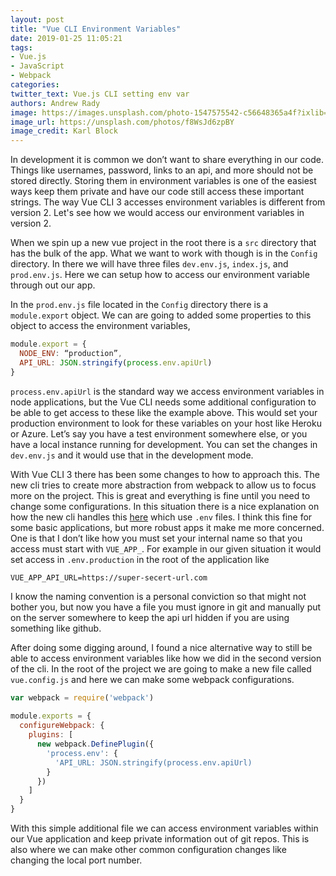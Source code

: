 ```yaml
---
layout: post
title: "Vue CLI Environment Variables"
date: 2019-01-25 11:05:21
tags:
- Vue.js
- JavaScript
- Webpack
categories:
twitter_text: Vue.js CLI setting env var
authors: Andrew Rady
image: https://images.unsplash.com/photo-1547575542-c56648365a4f?ixlib=rb-1.2.1&ixid=eyJhcHBfaWQiOjEyMDd9&auto=format&fit=crop&w=1350&q=80
image_url: https://unsplash.com/photos/f8WsJd6zpBY
image_credit: Karl Block
---
```


In development it is common we don’t want to share everything in our code. Things like usernames, password, links to an api, and more should not be stored directly. Storing them in environment variables is one of the easiest ways keep them private and have our code still access these important strings. The way Vue CLI 3 accesses environment variables is different from version 2. Let's see how we would access our environment variables in version 2.

When we spin up a new vue project in the root there is a `src` directory that has the bulk of the app. What we want to work with though is in the `Config` directory. In there we will have three files `dev.env.js`, `index.js`, and `prod.env.js`. Here we can setup how to access our environment variable through out our app.

In the `prod.env.js` file located in the `Config` directory there is a `module.export` object. We can are going to added some properties to this object to access the environment variables,

```javascript
module.export = {
  NODE_ENV: “production”,
  API_URL: JSON.stringify(process.env.apiUrl)
}
```

`process.env.apiUrl` is the standard way we access environment variables in node applications, but the Vue CLI needs some additional configuration to be able to get access to these like the example above. This would set your production environment to look for these variables on your host like Heroku or Azure. Let’s say you have a test environment somewhere else, or you have a local instance running for development. You can set the changes in `dev.env.js` and it would use that in the development mode. 

With Vue CLI 3 there has been some changes to how to approach this. The new cli tries to create more abstraction from webpack to allow us to focus more on the project. This is great and everything is fine until you need to change some configurations. In this situation there is a nice explanation on how the new cli handles this [here]( https://cli.vuejs.org/guide/mode-and-env.html) which use `.env` files. I think this fine for some basic applications, but more robust apps it make me more concerned. One is that I don’t like how you must set your internal name so that you access must start with `VUE_APP_`. For example in our given situation it would set access in `.env.production` in the root of the application like

```
VUE_APP_API_URL=https://super-secert-url.com
```

I know the naming convention is a personal conviction so that might not bother you, but now you have a file you must ignore in git and manually put on the server somewhere to keep the api url hidden if you are using something like github.  

After doing some digging around, I found a nice alternative way to still be able to access environment variables like how we did in the second version of the cli. In the root of the project we are going to make a new file called `vue.config.js` and here we can make some webpack configurations.

```javascript
var webpack = require('webpack')
	
module.exports = {
  configureWebpack: {
    plugins: [
      new webpack.DefinePlugin({
        'process.env': {
          'API_URL: JSON.stringify(process.env.apiUrl)
        }
      })
    ]
  }
}

```

With this simple additional file we can access environment variables within our Vue application and keep private information out of git repos. This is also where we can make other common configuration changes like changing the local port number.
